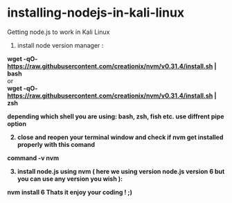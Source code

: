 # installing-nodejs-in-kali-linux
Getting node.js to work in Kali Linux

1) install node version manager : <br>

<strong> wget -qO- https://raw.githubusercontent.com/creationix/nvm/v0.31.4/install.sh | bash </strong> <br>
        or <br>
<strong> wget -qO- https://raw.githubusercontent.com/creationix/nvm/v0.31.4/install.sh | zsh <strong/> <br> 

depending which shell you are using: bash, zsh, fish etc. use diffrent pipe option  <br>

2) close and reopen your terminal window and check if nvm get installed properly with this comand 

command -v nvm

3) install node.js using nvm ( here we using version node.js version 6 but you can use any version you wish ):

nvm install 6
Thats it enjoy your coding ! ;)
